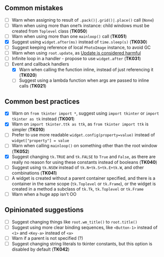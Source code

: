 ## Common mistakes
- [ ] Warn when assigning to result of `.pack()|.grid()|.place()` call (`None`)
- [ ] Warn when using more than one`Tk` instance: child windows must be created from `Toplevel` class (**TK050**)
- [ ] Warn when using more than one `mainloop()` call (**TK051**)
- [x] Suggest using `widget.after(ms)` instead of `time.sleep(s)` (**TK030**)
- [ ] Suggest keeping reference of local `PhotoImage` instance, to avoid GC
- [ ] Warn when using `root.update`, as [Update is considered harmful](https://wiki.tcl-lang.org/page/Update+considered+harmful)
- [ ] Infinite loop in a handler - propose to use `widget.after` (**TK031**)
- [ ] Event and callback handlers
  - [x] Warn when calling the function inline, instead of just referencing it (**TK020**)
  - [ ] Suggest using a lambda function when args are passed to inline calls (**TK021**)

## Common best practices
- [x] Warn on `from tkinter import *`, suggest using `import tkinter` or `import tkinter as tk` instead (**TK001**)
- [x] Warn on `import tkinter.ttk as ttk`, as `from tkinter import ttk` is simpler (**TK010**)
- [ ] Prefer to use more readable `widget.config(property=value)` instead of `widget["property"] = value`
- [ ] Warn when calling `mainloop()` on something other than the root window (**TK052**)
- [x] Suggest changing `tk.TRUE` and `tk.FALSE` to `True` and `False`, as there are really no reason for using these constants instead of booleans (**TK040**)
- [ ] Suggest using `tk.NSEW` instead of `tk.N+tk.S+tk.E+tk.W`, and other combinations (**TK041**)
- [ ] A widget is created without a parent container specified, and there is a container in the same scope (`tk.Toplevel` or `tk.Frame`), or the widget is created in a method a subclass of `tk.Tk`, `tk.Toplevel` or `tk.Frame`
- [ ] Warn when a huge app isn't OO

## Opinionated suggestions
- [ ] Suggest changing things like `root.wm_title()` to `root.title()`
- [ ] Suggest using more clear binding sequences, like `<Button-1>` instead of `<1>` and `<Key-a>` instead of `<a>`
- [ ] Warn if a parent is not specified (?)
- [ ] Suggest changing string literals to tkinter constants, but this option is disabled by default (**TK042**)
